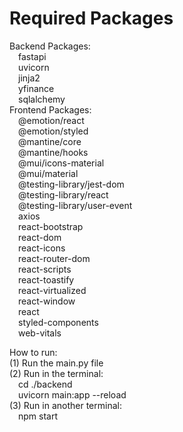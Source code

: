 # Required Packages
Backend Packages:<br/>
&emsp;fastapi<br/>
&emsp;uvicorn<br/>
&emsp;jinja2<br/>
&emsp;yfinance<br/>
&emsp;sqlalchemy<br/>
Frontend Packages:<br/>
&emsp;@emotion/react<br/>
&emsp;@emotion/styled<br/>
&emsp;@mantine/core<br/>
&emsp;@mantine/hooks<br/>
&emsp;@mui/icons-material<br/>
&emsp;@mui/material<br/>
&emsp;@testing-library/jest-dom<br/>
&emsp;@testing-library/react<br/>
&emsp;@testing-library/user-event<br/>
&emsp;axios<br/>
&emsp;react-bootstrap<br/>
&emsp;react-dom<br/>
&emsp;react-icons<br/>
&emsp;react-router-dom<br/>
&emsp;react-scripts<br/>
&emsp;react-toastify<br/>
&emsp;react-virtualized<br/>
&emsp;react-window<br/>
&emsp;react<br/>
&emsp;styled-components<br/>
&emsp;web-vitals<br/>

How to run:<br/>
(1) Run the main.py file<br/>
(2) Run in the terminal:<br/>
  &emsp;cd ./backend<br/>
  &emsp;uvicorn main:app --reload<br/>
(3) Run in another terminal:<br/>
  &emsp;npm start<br/>
